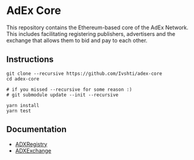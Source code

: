 # AdEx Core

This repository contains the Ethereum-based core of the AdEx Network. This includes facilitating registering publishers, advertisers and the exchange that allows them to bid and pay to each other.

## Instructions

```
git clone --recursive https://github.com/Ivshti/adex-core
cd adex-core

# if you missed --recursive for some reason :)
# git submodule update --init --recursive

yarn install
yarn test

```

## Documentation

- [ADXRegistry](/docs/docs.md)
- [ADXExchange](/docs/exchange.md)
